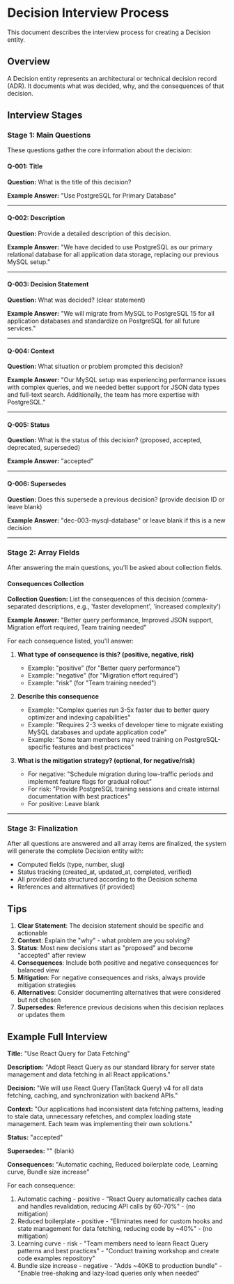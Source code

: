 # Decision Interview Process

This document describes the interview process for creating a Decision entity.

## Overview

A Decision entity represents an architectural or technical decision record (ADR). It documents what was decided, why, and the consequences of that decision.

## Interview Stages

### Stage 1: Main Questions

These questions gather the core information about the decision:

#### Q-001: Title
**Question:** What is the title of this decision?

**Example Answer:** "Use PostgreSQL for Primary Database"

---

#### Q-002: Description
**Question:** Provide a detailed description of this decision.

**Example Answer:** "We have decided to use PostgreSQL as our primary relational database for all application data storage, replacing our previous MySQL setup."

---

#### Q-003: Decision Statement
**Question:** What was decided? (clear statement)

**Example Answer:** "We will migrate from MySQL to PostgreSQL 15 for all application databases and standardize on PostgreSQL for all future services."

---

#### Q-004: Context
**Question:** What situation or problem prompted this decision?

**Example Answer:** "Our MySQL setup was experiencing performance issues with complex queries, and we needed better support for JSON data types and full-text search. Additionally, the team has more expertise with PostgreSQL."

---

#### Q-005: Status
**Question:** What is the status of this decision? (proposed, accepted, deprecated, superseded)

**Example Answer:** "accepted"

---

#### Q-006: Supersedes
**Question:** Does this supersede a previous decision? (provide decision ID or leave blank)

**Example Answer:** "dec-003-mysql-database" or leave blank if this is a new decision

---

### Stage 2: Array Fields

After answering the main questions, you'll be asked about collection fields.

#### Consequences Collection

**Collection Question:** List the consequences of this decision (comma-separated descriptions, e.g., 'faster development', 'increased complexity')

**Example Answer:** "Better query performance, Improved JSON support, Migration effort required, Team training needed"

For each consequence listed, you'll answer:

1. **What type of consequence is this? (positive, negative, risk)**
   - Example: "positive" (for "Better query performance")
   - Example: "negative" (for "Migration effort required")
   - Example: "risk" (for "Team training needed")

2. **Describe this consequence**
   - Example: "Complex queries run 3-5x faster due to better query optimizer and indexing capabilities"
   - Example: "Requires 2-3 weeks of developer time to migrate existing MySQL databases and update application code"
   - Example: "Some team members may need training on PostgreSQL-specific features and best practices"

3. **What is the mitigation strategy? (optional, for negative/risk)**
   - For negative: "Schedule migration during low-traffic periods and implement feature flags for gradual rollout"
   - For risk: "Provide PostgreSQL training sessions and create internal documentation with best practices"
   - For positive: Leave blank

---

### Stage 3: Finalization

After all questions are answered and all array items are finalized, the system will generate the complete Decision entity with:
- Computed fields (type, number, slug)
- Status tracking (created_at, updated_at, completed, verified)
- All provided data structured according to the Decision schema
- References and alternatives (if provided)

## Tips

1. **Clear Statement**: The decision statement should be specific and actionable
2. **Context**: Explain the "why" - what problem are you solving?
3. **Status**: Most new decisions start as "proposed" and become "accepted" after review
4. **Consequences**: Include both positive and negative consequences for balanced view
5. **Mitigation**: For negative consequences and risks, always provide mitigation strategies
6. **Alternatives**: Consider documenting alternatives that were considered but not chosen
7. **Supersedes**: Reference previous decisions when this decision replaces or updates them

## Example Full Interview

**Title:** "Use React Query for Data Fetching"

**Description:** "Adopt React Query as our standard library for server state management and data fetching in all React applications."

**Decision:** "We will use React Query (TanStack Query) v4 for all data fetching, caching, and synchronization with backend APIs."

**Context:** "Our applications had inconsistent data fetching patterns, leading to stale data, unnecessary refetches, and complex loading state management. Each team was implementing their own solutions."

**Status:** "accepted"

**Supersedes:** "" (blank)

**Consequences:** "Automatic caching, Reduced boilerplate code, Learning curve, Bundle size increase"

For each consequence:
1. Automatic caching - positive - "React Query automatically caches data and handles revalidation, reducing API calls by 60-70%" - (no mitigation)
2. Reduced boilerplate - positive - "Eliminates need for custom hooks and state management for data fetching, reducing code by ~40%" - (no mitigation)
3. Learning curve - risk - "Team members need to learn React Query patterns and best practices" - "Conduct training workshop and create code examples repository"
4. Bundle size increase - negative - "Adds ~40KB to production bundle" - "Enable tree-shaking and lazy-load queries only when needed"
